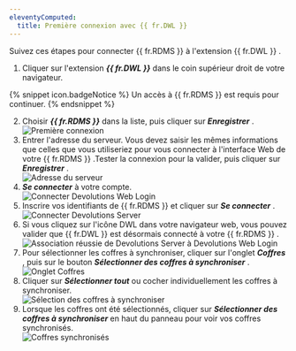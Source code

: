 ```yaml
---
eleventyComputed:
  title: Première connexion avec {{ fr.DWL }}
---
```

Suivez ces étapes pour connecter {{ fr.RDMS }} à l'extension {{ fr.DWL }} .  

1. Cliquer sur l'extension ***{{ fr.DWL }}*** dans le coin supérieur droit de votre navigateur. 

{% snippet icon.badgeNotice %} 
Un accès à {{ fr.RDMS }} est requis pour continuer. 
{% endsnippet %}
 
2. Choisir ***{{ fr.RDMS }}*** dans la liste, puis cliquer sur ***Enregistrer*** .  
![Première connexion](/img/fr/server/Dwl4016.png) 
1. Entrer l'adresse du serveur. Vous devez saisir les mêmes informations que celles que vous utiliseriez pour vous connecter à l'interface Web de votre {{ fr.RDMS }} .Tester la connexion pour la valider, puis cliquer sur ***Enregistrer*** .  
![Adresse du serveur](/img/fr/server/Dwl4017.png) 
1. ***Se connecter*** à votre compte.  
![Connecter Devolutions Web Login](/img/fr/server/Dwl4018.png) 
1. Inscrire vos identifiants de {{ fr.RDMS }} et cliquer sur ***Se connecter*** .  
![Connecter Devolutions Server](/img/fr/server/Dwl4019.png) 
1. Si vous cliquez sur l'icône DWL dans votre navigateur web, vous pouvez valider que {{ fr.DWL }} est désormais connecté à votre {{ fr.RDMS }} .  
![Association réussie de Devolutions Server à Devolutions Web Login](/img/fr/server/Dwl4020.png) 
1. Pour sélectionner les coffres à synchroniser, cliquer sur l'onglet ***Coffres*** , puis sur le bouton ***Sélectionner des coffres à synchroniser*** .  
![Onglet Coffres](/img/fr/server/Dwl4051.png) 
1. Cliquer sur ***Sélectionner tout*** ou cocher individuellement les coffres à synchroniser.  
![Sélection des coffres à synchroniser](/img/fr/server/ServerOp2000.png) 
1. Lorsque les coffres ont été sélectionnés, cliquer sur ***Sélectionner des coffres à synchroniser*** en haut du panneau pour voir vos coffres synchronisés.  
![Coffres synchronisés](/img/fr/server/Dwl4052.png) 

